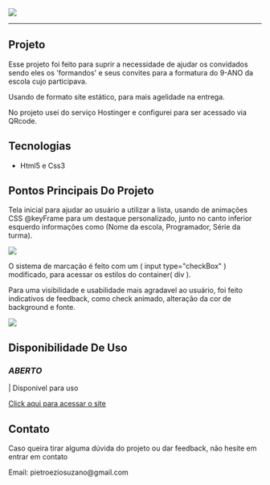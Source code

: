 <!---GIF IN NUMBERS(01,02,03)--->
<!---TEXT IN NAME(TITLE, SCRIPT)--->
<!--- HYPERLINK IN HP --->
<!--- LIST IN LS --->

<!--- To convert the gif used the EZGIF website --->
<!--- To dowload the aplications used the MEGAS --->
<!--- To convert the gif in URL used the GIPHY website --->

<!--- GIF CAMPE 01 --->
<img src="https://media.giphy.com/media/v1.Y2lkPTc5MGI3NjExOXd4ODJ4c2tweGpqOGtlNjVxZ29jZmppeGJleXJtcjA1Mm04OGcxYyZlcD12MV9pbnRlcm5hbF9naWZfYnlfaWQmY3Q9Zw/w8lGyvLAeUr7HchMMu/giphy.gif">
<br>

____
<!--- TITLE --->
<h2>Projeto</h2>

<!--- SCRIPT --->
<p>Esse projeto foi feito para suprir a necessidade de ajudar os convidados sendo eles os 'formandos' e seus convites para a formatura do 9-ANO da escola cujo participava.

Usando de formato site estático, para mais agelidade na entrega.

No projeto usei do serviço Hostinger e configurei para ser acessado via QRcode.

</p>

<!--- TITLE --->
<h2>Tecnologias</h2>
  
<!--- LS --->
<ul>
  
<li>Html5 e Css3</li>

</ul>

<!--- TITLE --->
<h2>Pontos Principais Do Projeto</h2>

<!--- SCRIPT --->
<p>Tela inicial para ajudar ao usuário a utilizar a lista, usando de animações CSS @keyFrame para um destaque personalizado, junto no canto inferior esquerdo informações como (Nome da escola, Programador, Série da turma).

</p>

<!--- GIF CAMPE 02 --->
<img src="https://media.giphy.com/media/v1.Y2lkPTc5MGI3NjExdHZhOWE3M25iaW5kY2lxY3llZzVyMWQydWt0dmxmNmdqdDNxeDI4dyZlcD12MV9pbnRlcm5hbF9naWZfYnlfaWQmY3Q9Zw/AoolacYDfcnpupcG5q/giphy.gif">

<!--- SCRIPT --->
<p>O sistema de marcação é feito com um ( input type="checkBox" ) modificado, para acessar os estilos do container( div ).
  
Para uma visibilidade e usabilidade mais agradavel ao usuário, foi feito indicativos de feedback, como check animado, alteração da cor de background e fonte.
</p>

<!--- GIF CAMPE 03 --->
<img src="https://media.giphy.com/media/v1.Y2lkPTc5MGI3NjExanl5YjMzY3Y4MGpsZDQ3OXptaHllNDB3MHBiM3kwN2R2aWNtN2NheiZlcD12MV9pbnRlcm5hbF9naWZfYnlfaWQmY3Q9Zw/KhibCN3f37sHwYxCpP/giphy.gif">

<!--- TITLE --->
<h2>Disponibilidade De Uso</h2>

<!--- TITLE --->
<h3><i>ABERTO</i></h3>

<!--- SCRIPT --->
<p> | Disponivel para uso</p>
<a href="https://devpapito.github.io/listasite/">Click aqui para acessar o site </a>

<!--- TITLE --->
<h2>Contato</h2>

<!--- SCRIPT --->
<p>Caso queira tirar alguma dúvida do projeto ou dar feedback, não hesite em entrar em contato</p>
<p>Email: pietroeziosuzano@gmail.com</p>
